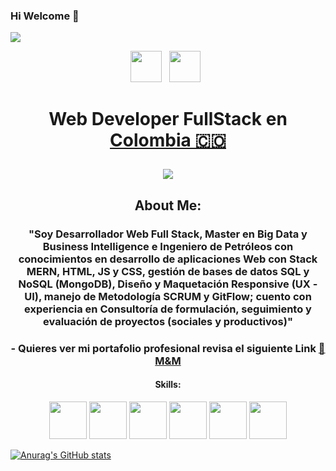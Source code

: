 ### Hi Welcome 👋

<img src="https://github.com/Miguel-Lopez-97/Miguel-Lopez-97/blob/main/Banner%20LinkedIn.png">
<p align='center'>
<a href="https://www.linkedin.com/in/miguel-angel-moreno-l%C3%B3pez/"><img height="50" src="https://cdn.jsdelivr.net/npm/simple-icons@3.0.1/icons/linkedin.svg"></a>&nbsp;&nbsp;
<a href="https://miguelmorenoportafolio.netlify.app/"><img height="50" src="https://miguelmorenoportafolio.netlify.app/media/ico/Ico_Logo-M&Mv1.png"></a>&nbsp;&nbsp;
</p>

<h1 align="center">
  Web Developer FullStack en
  <a href="https://www.google.com/maps/place/Colombia/@4,-72z/">Colombia 🇨🇴 </a> 
<p align=center><img src="https://komarev.com/ghpvc/?username=MIDATI&color=blueviolet"> </p>

<h2 align="center">About Me:</h3>

<h3 align="center">"Soy Desarrollador Web Full Stack, Master en Big Data y Business Intelligence e Ingeniero de Petróleos con conocimientos en desarrollo de aplicaciones Web con Stack MERN, HTML, JS y CSS, gestión de bases de datos SQL y NoSQL (MongoDB), Diseño y Maquetación Responsive (UX - UI), manejo de Metodología SCRUM y GitFlow; cuento con experiencia en Consultoría de formulación, seguimiento y evaluación de proyectos (sociales y productivos)"</h3>

<h3 align="center">- Quieres ver mi portafolio profesional revisa el siguiente Link <a href="https://miguelmorenoportafolio.netlify.app/"  target="blank" >🚀 M&M</a>
</h3>
  
<h4 align="center">Skills:</h4>
<p align="center">
<img height="60" src="https://upload.wikimedia.org/wikipedia/commons/thumb/6/61/HTML5_logo_and_wordmark.svg/512px-HTML5_logo_and_wordmark.svg.png">
<img height="60" src="https://upload.wikimedia.org/wikipedia/commons/thumb/d/d4/Javascript-shield.svg/397px-Javascript-shield.svg.png">
<img height="60" src="https://upload.wikimedia.org/wikipedia/commons/thumb/d/d5/CSS3_logo_and_wordmark.svg/340px-CSS3_logo_and_wordmark.svg.png">
<img height="60" src="https://www.vectorlogo.zone/logos/git-scm/git-scm-icon.svg">
<img height="60" src="https://cdn-icons-png.flaticon.com/512/25/25231.png">
<img height="60" src="https://img.icons8.com/office/480/figma.png">
 </p>


[![Anurag's GitHub stats](https://github-readme-stats.vercel.app/api?username=Miguel-Lopez-97&show_icons=true&theme=merko)](https://github.com/anuraghazra/github-readme-stats)
